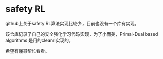 # safety RL

github上关于safety RL算法实现比较少，目前也没有一个库有实现。

该仓库记录了自己的安全强化学习代码实现，为了小而美，Primal-Dual based algorithms 是用的cleanrl实现的。

希望有懂哥帮忙看看。
